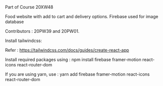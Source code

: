 Part of Course 20XW48

Food website with add to cart and delivery options.
Firebase used for image database

Contributors :
20PW39 and 20PW01.

Install tailwindcss:

Refer : https://tailwindcss.com/docs/guides/create-react-app

Install required packages using :
npm install firebase framer-motion react-icons react-router-dom

If you are using yarn, 
use :
yarn add firebase framer-motion react-icons react-router-dom

